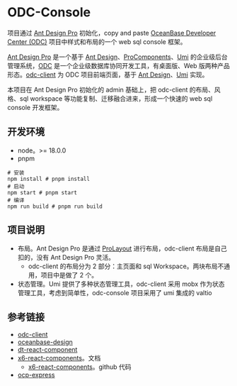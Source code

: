 # ODC-Console

项目通过 [Ant Design Pro](https://pro.ant.design) 初始化，copy and paste [OceanBase Developer Center (ODC)](https://github.com/oceanbase/odc) 项目中样式和布局的一个 web sql console 框架。

[Ant Design Pro](https://pro.ant.design) 是一个基于 [Ant Design](https://ant-design.antgroup.com/index-cn)、[ProComponents](https://pro-components.antdigital.dev/)、[Umi](https://umijs.org/docs/max/introduce) 的企业级后台管理系统，[ODC](https://www.oceanbase.com/docs/odc) 是一个企业级数据库协同开发工具，有桌面版、Web 版两种产品形态。[odc-client](https://github.com/oceanbase/odc-client) 为 ODC 项目前端页面，基于 [Ant Design](https://ant-design.antgroup.com/index-cn)、[Umi](https://umijs.org/docs/max/introduce) 实现。

本项目在 Ant Design Pro 初始化的 admin 基础上，把 odc-client 的布局、风格、sql workspace 等功能复制、迁移融合进来，形成一个快速的 web sql console 开发框架。

## 开发环境

* node。>= 18.0.0
* pnpm

```shell
# 安装
npm install # pnpm install
# 启动 
npm start # pnpm start
# 编译
npm run build # pnpm run build
```

## 项目说明

* 布局。Ant Design Pro 是通过 [ProLayout](https://pro-components.antdigital.dev/components/layout) 进行布局，odc-client 布局是自己扣的，没有 Ant Design Pro 灵活。
  * odc-client 的布局分为 2 部分：主页面和 sql Workspace。两块布局不通用，项目中是做了 2 个。
* 状态管理。Umi 提供了多种状态管理工具，odc-client 采用 mobx 作为状态管理工具，考虑到简单性，odc-console 项目采用了 umi 集成的 valtio

## 参考链接

* [odc-client](https://github.com/oceanbase/odc-client)
* [oceanbase-design](https://design.oceanbase.com/)
* [dt-react-component](https://dtstack.github.io/dt-react-component/)
* [x6-react-components](https://x6.antv.vision/zh/docs/api/ui/menu)。文档
  * [x6-react-components](https://github.com/antvis/X6/tree/master/packages/x6-react-components)。github 代码
* [ocp-express](https://github.com/oceanbase/ocp-express)
